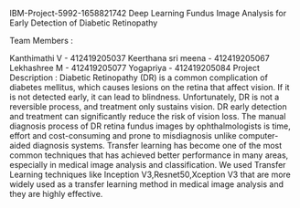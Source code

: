 IBM-Project-5992-1658821742
Deep Learning Fundus Image Analysis for Early Detection of Diabetic Retinopathy

Team Members :

Kanthimathi V - 412419205037 
Keerthana sri meena - 412419205067
Lekhashree M - 412419205077
Yogapriya  - 412419205084
Project Description :
Diabetic Retinopathy (DR) is a common complication of diabetes mellitus, which causes lesions on the retina that affect vision. If it is not detected early, it can lead to blindness. Unfortunately, DR is not a reversible process, and treatment only sustains vision. DR early detection and treatment can significantly reduce the risk of vision loss. The manual diagnosis process of DR retina fundus images by ophthalmologists is time, effort and cost-consuming and prone to misdiagnosis unlike computer-aided diagnosis systems. 
Transfer learning has become one of the most common techniques that has achieved better performance in many areas, especially in medical image analysis and classification. We used Transfer Learning techniques like Inception V3,Resnet50,Xception V3 that are more widely used as a transfer learning method in medical image analysis and they are highly effective.

